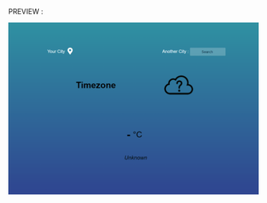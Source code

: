 PREVIEW :

![preview-weather-app](https://github.com/ziedbennani/Weather-App/blob/master/weather%20app.gif)
